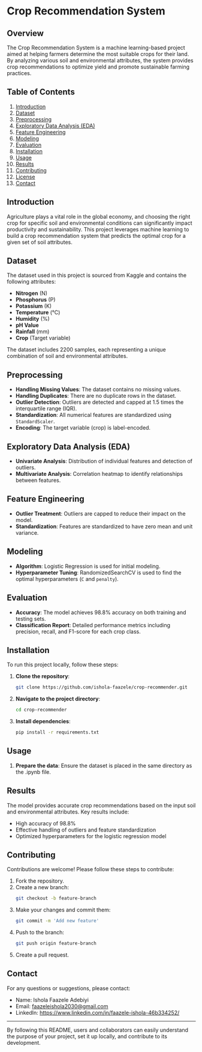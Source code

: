 # Crop Recommendation System

## Overview

The Crop Recommendation System is a machine learning-based project aimed at helping farmers determine the most suitable crops for their land. By analyzing various soil and environmental attributes, the system provides crop recommendations to optimize yield and promote sustainable farming practices.

## Table of Contents

1. [Introduction](#introduction)
2. [Dataset](#dataset)
3. [Preprocessing](#preprocessing)
4. [Exploratory Data Analysis (EDA)](#exploratory-data-analysis-eda)
5. [Feature Engineering](#feature-engineering)
6. [Modeling](#modeling)
7. [Evaluation](#evaluation)
8. [Installation](#installation)
9. [Usage](#usage)
10. [Results](#results)
11. [Contributing](#contributing)
12. [License](#license)
13. [Contact](#contact)

## Introduction

Agriculture plays a vital role in the global economy, and choosing the right crop for specific soil and environmental conditions can significantly impact productivity and sustainability. This project leverages machine learning to build a crop recommendation system that predicts the optimal crop for a given set of soil attributes.

## Dataset

The dataset used in this project is sourced from Kaggle and contains the following attributes:
- **Nitrogen** (N)
- **Phosphorus** (P)
- **Potassium** (K)
- **Temperature** (°C)
- **Humidity** (%)
- **pH Value**
- **Rainfall** (mm)
- **Crop** (Target variable)

The dataset includes 2200 samples, each representing a unique combination of soil and environmental attributes.

## Preprocessing

- **Handling Missing Values**: The dataset contains no missing values.
- **Handling Duplicates**: There are no duplicate rows in the dataset.
- **Outlier Detection**: Outliers are detected and capped at 1.5 times the interquartile range (IQR).
- **Standardization**: All numerical features are standardized using `StandardScaler`.
- **Encoding**: The target variable (crop) is label-encoded.

## Exploratory Data Analysis (EDA)

- **Univariate Analysis**: Distribution of individual features and detection of outliers.
- **Multivariate Analysis**: Correlation heatmap to identify relationships between features.

## Feature Engineering

- **Outlier Treatment**: Outliers are capped to reduce their impact on the model.
- **Standardization**: Features are standardized to have zero mean and unit variance.

## Modeling

- **Algorithm**: Logistic Regression is used for initial modeling.
- **Hyperparameter Tuning**: RandomizedSearchCV is used to find the optimal hyperparameters (`C` and `penalty`).

## Evaluation

- **Accuracy**: The model achieves 98.8% accuracy on both training and testing sets.
- **Classification Report**: Detailed performance metrics including precision, recall, and F1-score for each crop class.

## Installation

To run this project locally, follow these steps:

1. **Clone the repository**:
   ```bash
   git clone https://github.com/ishola-faazele/crop-recommender.git
   ```
2. **Navigate to the project directory**:
   ```bash
   cd crop-recommender
   ```
3. **Install dependencies**:
   ```bash
   pip install -r requirements.txt
   ```

## Usage

1. **Prepare the data**: Ensure the dataset is placed in the same directory as the .ipynb file.

## Results

The model provides accurate crop recommendations based on the input soil and environmental attributes. Key results include:
- High accuracy of 98.8%
- Effective handling of outliers and feature standardization
- Optimized hyperparameters for the logistic regression model

## Contributing

Contributions are welcome! Please follow these steps to contribute:

1. Fork the repository.
2. Create a new branch:
   ```bash
   git checkout -b feature-branch
   ```
3. Make your changes and commit them:
   ```bash
   git commit -m 'Add new feature'
   ```
4. Push to the branch:
   ```bash
   git push origin feature-branch
   ```
5. Create a pull request.

## Contact

For any questions or suggestions, please contact:

- Name: Ishola Faazele Adebiyi
- Email: faazeleishola2030@gmail.com
- LinkedIn: https://www.linkedin.com/in/faazele-ishola-46b334252/

---

By following this README, users and collaborators can easily understand the purpose of your project, set it up locally, and contribute to its development.
